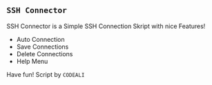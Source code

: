 ## `SSH Connector`
SSH Connector is a Simple SSH Connection Skript with nice Features!
- Auto Connection
- Save Connections
- Delete Connections
- Help Menu

Have fun!
Script by `CODEALI`
